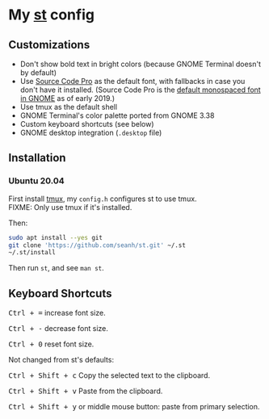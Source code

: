 My [st](http://st.suckless.org/) config
=======================================

Customizations
--------------

* Don't show bold text in bright colors (because GNOME Terminal doesn't by default)
* Use [Source Code Pro](http://adobe-fonts.github.io/source-code-pro/) as the default font,
  with fallbacks in case you don't have it installed.
  (Source Code Pro is the [default monospaced font in GNOME](https://gitlab.gnome.org/GNOME/gsettings-desktop-schemas/-/issues/2) as of early 2019.)
* Use tmux as the default shell
* GNOME Terminal's color palette ported from GNOME 3.38
* Custom keyboard shortcuts (see below)
* GNOME desktop integration (`.desktop` file)

Installation
------------

### Ubuntu 20.04

First install [tmux](https://github.com/seanh/tmux/), my `config.h` configures
st to use tmux.  
FIXME: Only use tmux if it's installed.

Then:

```bash
sudo apt install --yes git
git clone 'https://github.com/seanh/st.git' ~/.st
~/.st/install
```

Then run `st`, and see `man st`.

Keyboard Shortcuts
------------------

<kbd><kbd>Ctrl</kbd> + <kbd>=</kbd></kbd> increase font size.

<kbd><kbd>Ctrl</kbd> + <kbd>-</kbd></kbd> decrease font size.

<kbd><kbd>Ctrl</kbd> + <kbd>0</kbd></kbd> reset font size.

Not changed from st's defaults:

<kbd><kbd>Ctrl</kbd> + <kbd>Shift</kbd> + <kbd>c</kbd></kbd> Copy the selected text to the clipboard.

<kbd><kbd>Ctrl</kbd> + <kbd>Shift</kbd> + <kbd>v</kbd></kbd> Paste from the clipboard.

<kbd><kbd>Ctrl</kbd> + <kbd>Shift</kbd> + <kbd>y</kbd></kbd> or middle mouse button: paste from primary selection.
